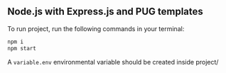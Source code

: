 
## Node.js with Express.js and PUG templates

To run project, run the following commands in your terminal:

```bash
npm i
npm start
```

A ```variable.env``` environmental variable should be created inside project/


